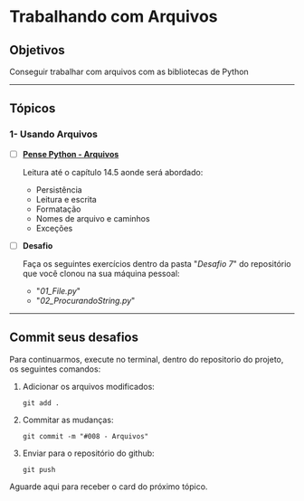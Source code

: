 # Trabalhando com Arquivos

## Objetivos

Conseguir trabalhar com arquivos com as bibliotecas de Python

---

## Tópicos

### 1- Usando Arquivos

- [ ] [**Pense Python - Arquivos**](https://penseallen.github.io/PensePython2e/08-strings.html)

  Leitura até o capítulo 14.5 aonde será abordado:

  - Persistência
  - Leitura e escrita
  - Formatação
  - Nomes de arquivo e caminhos
  - Exceções

- [ ] **Desafio**

  Faça os seguintes exercícios dentro da pasta "_Desafio 7_" do repositório que você clonou na sua máquina pessoal:

  - "_01_File.py_"
  - "_02_ProcurandoString.py_"

---

## Commit seus desafios

Para continuarmos, execute no terminal, dentro do repositorio do projeto, os seguintes comandos:

1. Adicionar os arquivos modificados:

   `git add .`

2. Commitar as mudanças:

   `git commit -m "#008 - Arquivos"`

3. Enviar para o repositório do github:

   `git push`

Aguarde aqui para receber o card do próximo tópico.
